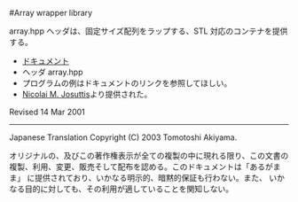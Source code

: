 #Array wrapper library

array.hpp ヘッダは、固定サイズ配列をラップする、STL 対応のコンテナを提供する。

- [ドキュメント](./array/array.md)
- ヘッダ array.hpp
- プログラムの例はドキュメントのリンクを参照してほしい。
- [Nicolai M. Josuttis](http://www.josuttis.com)より提供された。

Revised 14 Mar 2001

***

Japanese Translation Copyright (C) 2003 Tomotoshi Akiyama.

オリジナルの、及びこの著作権表示が全ての複製の中に現れる限り、この文書の 複製、利用、変更、販売そして配布を認める。このドキュメントは「あるがまま」 に提供されており、いかなる明示的、暗黙的保証も行わない。また、 いかなる目的に対しても、その利用が適していることを関知しない。

